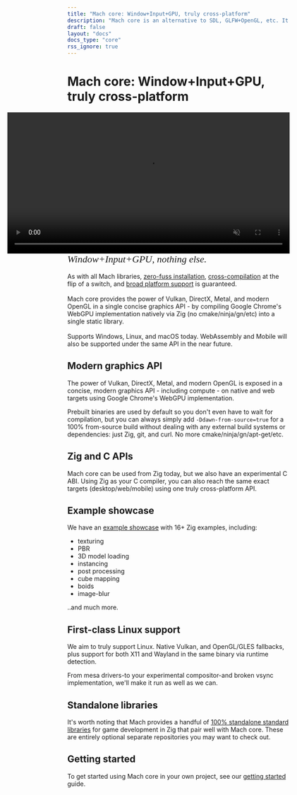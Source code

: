 ```yaml
---
title: "Mach core: Window+Input+GPU, truly cross-platform"
description: "Mach core is an alternative to SDL, GLFW+OpenGL, etc. It is truly cross-platform, featuring desktop, web (soon), and mobile (future) support all under the same Zig & C API. With it you get a window+input+GPU, nothing else. Zero-fuss installation, cross-compilation at the flip of a switch, powered by Google's WebGPU implementation."
draft: false
layout: "docs"
docs_type: "core"
rss_ignore: true
---
```


# Mach core: Window+Input+GPU, truly cross-platform

<p>
    <video autoplay loop muted style="height: 20rem; float: right; padding-left: 1rem;">
        <source src="https://user-images.githubusercontent.com/3173176/210314999-b092b6f2-34ae-45aa-b6e9-c553a034835d.webm" type="video/webm">
    </video>
    <span style="font-family: Orbitron; font-size: 22px;"><em>Window+Input+GPU, nothing else.</em></span>
    <br/>
    <br/>
    As with all Mach libraries, <a href="../about/goals#zero-fuss-installation">zero-fuss installation</a>, <a href="../about/goals#seamless-cross-compilation">cross-compilation</a> at the flip of a switch, and <a href="../about/goals#platform-support">broad platform support</a> is guaranteed.
    </br>
    </br>
    Mach core provides the power of Vulkan, DirectX, Metal, and modern OpenGL in a single concise graphics API - by compiling Google Chrome's WebGPU implementation natively via Zig (no cmake/ninja/gn/etc) into a single static library.
    <br/>
    <br/>
    Supports Windows, Linux, and macOS today. WebAssembly and Mobile will also be supported under the same API in the near future.
</p>


## Modern graphics API

The power of Vulkan, DirectX, Metal, and modern OpenGL is exposed in a concise, modern graphics API - including compute - on native and web targets using Google Chrome's WebGPU implementation.

Prebuilt binaries are used by default so you don't even have to wait for compilation, but you can always simply add `-Ddawn-from-source=true` for a 100% from-source build without dealing with any external build systems or dependencies: just Zig, git, and curl. No more cmake/ninja/gn/apt-get/etc.

## Zig and C APIs

Mach core can be used from Zig today, but we also have an experimental C ABI. Using Zig as your C compiler, you can also reach the same exact targets (desktop/web/mobile) using one truly cross-platform API.

## Example showcase

We have an [example showcase](examples) with 16+ Zig examples, including:

* texturing
* PBR
* 3D model loading
* instancing
* post processing
* cube mapping
* boids
* image-blur

..and much more.

## First-class Linux support

We aim to truly support Linux. Native Vulkan, and OpenGL/GLES fallbacks, plus support for both X11 and Wayland in the same binary via runtime detection.

From mesa drivers-to your experimental compositor-and broken vsync implementation, we'll make it run as well as we can.

## Standalone libraries

It's worth noting that Mach provides a handful of [100% standalone standard libraries](../libs) for game development in Zig that pair well with Mach core. These are entirely optional separate repositories you may want to check out.

## Getting started

To get started using Mach core in your own project, see our [getting started](getting-started) guide.
